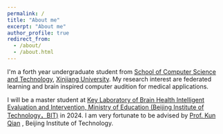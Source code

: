 ```yaml
---
permalink: /
title: "About me"
excerpt: "About me"
author_profile: true
redirect_from: 
  - /about/
  - /about.html
---
```



I'm a forth year undergraduate student from [School of Computer Science and Technology](https://it.xju.edu.cn/), [Xinjiang University](https://www.xju.edu.cn/). My research interest are federated learning and brain inspired computer audition for medical applications. 

I will be a master student at [Key Laboratory of Brain Health Intelligent Evaluation and Intervention, Ministry of Education (Beijing Institute of Technology，BIT)](https://bhe-lab.org/) in 2024. I am very fortunate to be advised by [Prof. Kun Qian](https://eecsqian.com/) , Beijing Institute of Technology. 


